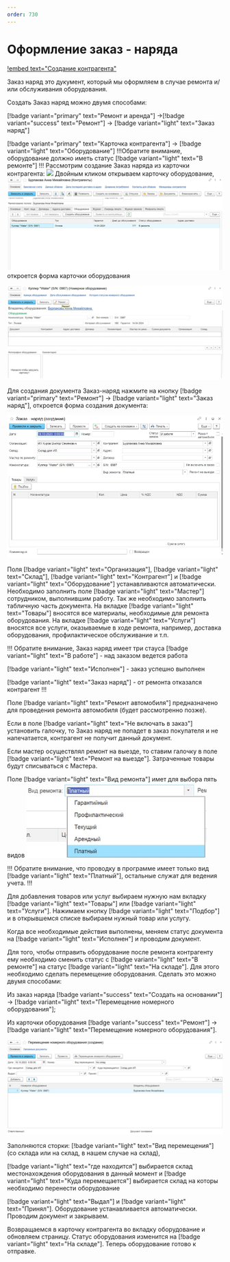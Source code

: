```yaml
---
order: 730
---
```

# Оформление заказ - наряда

[!embed text="Создание контрагента"](https://youtu.be/FBPTDrGbtm8)

Заказ наряд это дукумент, который мы оформляем в случае ремонта и/или обслуживания оборудования.

Создать Заказ наряд можно двумя способами: 

[!badge variant="primary" text="Ремонт и аренда"] ->[!badge variant="success" text="Ремонт"] -> [!badge variant="light" text="Заказ наряд"]

[!badge variant="primary" text="Карточка контрагента"] -> [!badge variant="light" text="Оборудование"]
!!!Обратите внимание, оборудование должно иметь статус [!badge variant="light" text="В ремонте"]
!!! 
Рассмотрим создание Заказ наряда из карточки контрагента:
![](\images\ремонт\Карточка_акт.jpg)
Двойным кликом открываем карточку оборудование,
![](\images\ремонт\к.jpg)
откроется форма карточки оборудования

![](\images\ремонт\Обр.jpg)

Для создания документа Заказ-наряд нажмите на кнопку [!badge variant="primary" text="Ремонт"] -> [!badge variant="light" text="Заказ наряд"], откроется форма создания документа:

![](\images\ремонт\зн.jpg)

Поля [!badge variant="light" text="Организация"], [!badge variant="light" text="Склад"], [!badge variant="light" text="Контрагент"] и [!badge variant="light" text="Оборудование"] устанавливаются автоматически. 
Необходимо заполнить поле [!badge variant="light" text="Мастер"] сотрудником, выполнившим
работу. Так же необходимо заполнить табличную часть документа. На вкладке [!badge variant="light" text="Товары"] вносятся все материалы, необходимые для ремонта оборудования. На вкладке [!badge variant="light" text="Услуги"] вносятся все услуги, оказываемые в ходе ремонта, например, доставка оборудования, профилактическое обслуживание и т.п.

!!! Обратите внимание, Заказ наряд имеет три стауса
[!badge variant="light" text="В работе"] - над заказом ведется работа

[!badge variant="light" text="Исполнен"] - заказ успешно выполнен

[!badge variant="light" text="Заказ наряд"] - от ремонта отказался контрагент
!!!

Поле [!badge variant="light" text="Ремонт автомобиля"] предназначено для проведения ремонта автомобиля (будет рассмотренно позже).

Если в поле [!badge variant="light" text="Не включать в заказ"] установить галочку, то Заказ наряд не попадет в заказ покупателя и не напечатается, контрагент не получит данный документ.

Если мастер осуществлял ремонт на выезде, то ставим галочку в поле [!badge variant="light" text="Ремонт на выезде"]. Затраченные товары будут списываться с Мастера.

Поле [!badge variant="light" text="Вид ремонта"] имет для выбора пять видов ![](\images\ремонт\в.jpg)

!!! Обратите внимание, что проводку в программе имеет только вид [!badge variant="light" text="Платный"], остальные служат для ведения учета. 
!!!

Для добавления товаров или услуг выбираем нужную нам вкладку [!badge variant="light" text="Товары"] или [!badge variant="light" text="Услуги"]. Нажимаем кнопку [!badge variant="light" text="Подбор"] и в открывшемся списке выбираем нужный товар или услугу. 

Когда все необходимые действия выполнены, меняем статус документа на [!badge variant="light" text="Исполнен"] и проводим документ.

Для того, чтобы отправить оборудование после ремонта контрагенту ему необходимо сменить статус с [!badge variant="light" text="В ремонте"] на статус [!badge variant="light" text="На складе"]. Для этого необходимо сделать перемещение оборудования. Сделать это можно двумя способами: 

Из заказ наряда [!badge variant="success" text="Создать на основании"] -> [!badge variant="light" text="Перемещение номерного оборудования"];

Из карточки оборудования [!badge variant="success" text="Ремонт"] -> [!badge variant="light" text="Перемещение номерного оборудования"].

![](\images\ремонт\п.jpg)

Заполняются сторки: 
[!badge variant="light" text="Вид перемещения"] (со склада или на склад, в нашем случае на склад), 

[!badge variant="light" text="где находится"] выбирается склад местонахождения оборудования в данный момент и [!badge variant="light" text="Куда перемещается"] выбирается склад на которы необходимо перенести оборудование

[!badge variant="light" text="Выдал"] и [!badge variant="light" text="Принял"].
Оборудование устанавливается автоматически. Проводим документ и закрываем.

Возвращаемся в карточку контрагента во вкладку оборудование и обновляем страницу. Статус оборудования изменится на [!badge variant="light" text="На складе"]. Теперь оборудование готово к отправке.

